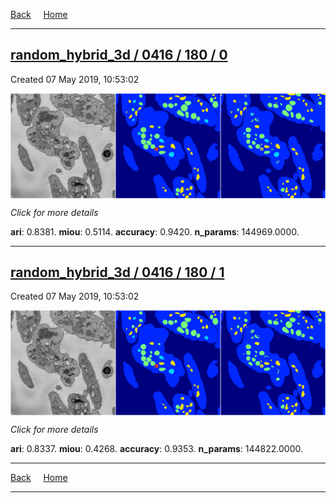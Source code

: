 
[Back](..)&nbsp;&nbsp;&nbsp;&nbsp;&nbsp;[Home](https://leapmanlab.github.io/snapshots)

---

<div class="summary"><a href="0"><h2>random_hybrid_3d / 0416 / 180 / 0</h2></a><p>Created 07 May 2019, 10:53:02
</p><a href="0"><img src="0/media/summary.png" align="center"></a><p>
<i>Click for more details</i>
</p></div>

**ari**: 0.8381. **miou**: 0.5114. **accuracy**: 0.9420. **n_params**: 144969.0000. 

---

<div class="summary"><a href="1"><h2>random_hybrid_3d / 0416 / 180 / 1</h2></a><p>Created 07 May 2019, 10:53:02
</p><a href="1"><img src="1/media/summary.png" align="center"></a><p>
<i>Click for more details</i>
</p></div>

**ari**: 0.8337. **miou**: 0.4268. **accuracy**: 0.9353. **n_params**: 144822.0000. 

---

[Back](..)&nbsp;&nbsp;&nbsp;&nbsp;&nbsp;[Home](https://leapmanlab.github.io/snapshots)

---